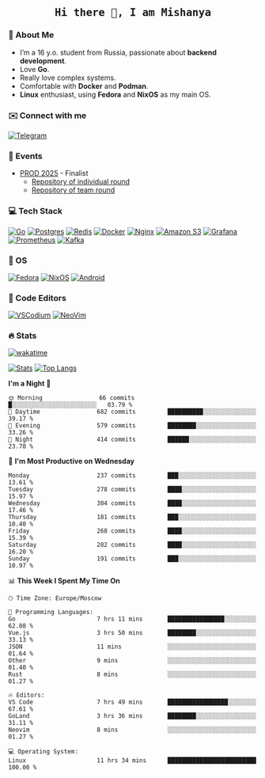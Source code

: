 <h2 align='center'><samp><strong>Hi there 👋, I am Mishanya</strong></samp></h2>

### 🚀 About Me

- I’m a 16 y.o. student from Russia, passionate about **backend development**.
- Love **Go**.
- Really love complex systems.
- Comfortable with **Docker** and **Podman**.
- **Linux** enthusiast, using **Fedora** and **NixOS** as my main OS.

### ✉️ Connect with me

[![Telegram](https://img.shields.io/badge/Telegram-2CA5E0?style=for-the-badge&logo=telegram&logoColor=white)](https://t.me/misshanya7)

### 📅 Events

- [PROD 2025](https://prodcontest.ru) - Finalist
  - [Repository of individual round](https://github.com/misshanya/PROD2025-final-individual)
  - [Repository of team round](https://github.com/Central-University-IT-prod/2025-final-command-team-32-prod-final-team/)

### 💻 Tech Stack

[![Go](https://img.shields.io/badge/Go-%2300ADD8.svg?style=for-the-badge&logo=go&logoColor=white)](https://go.dev)
[![Postgres](https://img.shields.io/badge/Postgres-%23316192.svg?style=for-the-badge&logo=postgresql&logoColor=white)](https://postgresql.org)
[![Redis](https://img.shields.io/badge/redis-%23DD0031.svg?style=for-the-badge&logo=redis&logoColor=white)](https://redis.io)
[![Docker](https://img.shields.io/badge/Docker-2496ED?style=for-the-badge&logo=docker&logoColor=fff)](https://docker.com)
[![Nginx](https://img.shields.io/badge/nginx-%23009639.svg?style=for-the-badge&logo=nginx&logoColor=white)](https://nginx.org)
[![Amazon S3](https://img.shields.io/badge/Amazon%20S3-FF9900?style=for-the-badge&logo=amazons3&logoColor=white)](https://aws.amazon.com/s3)
[![Grafana](https://img.shields.io/badge/Grafana-F2F4F9?style=for-the-badge&logo=grafana&logoColor=orange&labelColor=F2F4F9)](https://grafana.com)
[![Prometheus](https://img.shields.io/badge/Prometheus-000000?style=for-the-badge&logo=prometheus&labelColor=000000)](https://prometheus.io)
[![Kafka](https://img.shields.io/badge/Apache_Kafka-231F20?style=for-the-badge&logo=apache-kafka&logoColor=white)](https://kafka.apache.org)

### 🐧 OS

[![Fedora](https://img.shields.io/badge/Fedora-51A2DA?style=for-the-badge&logo=fedora&logoColor=fff)](https://fedoraproject.org)
[![NixOS](https://img.shields.io/badge/NixOS-5277C3?style=for-the-badge&logo=nixos&logoColor=white)](https://nixos.org)
[![Android](https://img.shields.io/badge/Android-3DDC84?style=for-the-badge&logo=android&logoColor=white)](https://android.com)

### 📝 Code Editors

[![VSCodium](https://img.shields.io/badge/VSCodium-2F80ED?style=for-the-badge&logo=vscodium&logoColor=fff)](https://vscodium.com)
[![NeoVim](https://img.shields.io/badge/NeoVim-%2357A143.svg?&style=for-the-badge&logo=neovim&logoColor=white)](https://neovim.io)

### 🔥 Stats

[![wakatime](https://wakatime.com/badge/user/6c2e820c-673b-4690-9190-7b15c368b37f.svg?style=for-the-badge)](https://wakatime.com/@misshanya)

[![Stats](https://github-readme-stats.vercel.app/api?username=misshanya&show_icons=true&theme=dracula)](#)
[![Top Langs](https://github-readme-stats.vercel.app/api/top-langs/?username=misshanya&layout=compact&theme=dracula)](#)

<!--START_SECTION:waka-->
**I'm a Night 🦉** 

```text
🌞 Morning                66 commits          █░░░░░░░░░░░░░░░░░░░░░░░░   03.79 % 
🌆 Daytime                682 commits         ██████████░░░░░░░░░░░░░░░   39.17 % 
🌃 Evening                579 commits         ████████░░░░░░░░░░░░░░░░░   33.26 % 
🌙 Night                  414 commits         ██████░░░░░░░░░░░░░░░░░░░   23.78 % 
```
📅 **I'm Most Productive on Wednesday** 

```text
Monday                   237 commits         ███░░░░░░░░░░░░░░░░░░░░░░   13.61 % 
Tuesday                  278 commits         ████░░░░░░░░░░░░░░░░░░░░░   15.97 % 
Wednesday                304 commits         ████░░░░░░░░░░░░░░░░░░░░░   17.46 % 
Thursday                 181 commits         ███░░░░░░░░░░░░░░░░░░░░░░   10.40 % 
Friday                   268 commits         ████░░░░░░░░░░░░░░░░░░░░░   15.39 % 
Saturday                 282 commits         ████░░░░░░░░░░░░░░░░░░░░░   16.20 % 
Sunday                   191 commits         ███░░░░░░░░░░░░░░░░░░░░░░   10.97 % 
```


📊 **This Week I Spent My Time On** 

```text
🕑︎ Time Zone: Europe/Moscow

💬 Programming Languages: 
Go                       7 hrs 11 mins       ████████████████░░░░░░░░░   62.08 % 
Vue.js                   3 hrs 50 mins       ████████░░░░░░░░░░░░░░░░░   33.13 % 
JSON                     11 mins             ░░░░░░░░░░░░░░░░░░░░░░░░░   01.64 % 
Other                    9 mins              ░░░░░░░░░░░░░░░░░░░░░░░░░   01.40 % 
Rust                     8 mins              ░░░░░░░░░░░░░░░░░░░░░░░░░   01.27 % 

🔥 Editors: 
VS Code                  7 hrs 49 mins       █████████████████░░░░░░░░   67.61 % 
GoLand                   3 hrs 36 mins       ████████░░░░░░░░░░░░░░░░░   31.11 % 
Neovim                   8 mins              ░░░░░░░░░░░░░░░░░░░░░░░░░   01.27 % 

💻 Operating System: 
Linux                    11 hrs 34 mins      █████████████████████████   100.00 % 
```


<!--END_SECTION:waka-->
